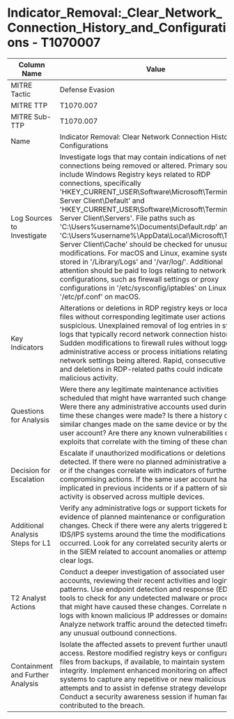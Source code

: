# Indicator_Removal:_Clear_Network_Connection_History_and_Configurations - T1070007

| Column Name | Value |
|-------------|-------|
| MITRE Tactic | Defense Evasion |
| MITRE TTP | T1070.007 |
| MITRE Sub-TTP | T1070.007 |
| Name | Indicator Removal: Clear Network Connection History and Configurations |
| Log Sources to Investigate | Investigate logs that may contain indications of network connections being removed or altered. Primary sources include Windows Registry keys related to RDP connections, specifically 'HKEY_CURRENT_USER\Software\Microsoft\Terminal Server Client\Default' and 'HKEY_CURRENT_USER\Software\Microsoft\Terminal Server Client\Servers'. File paths such as 'C:\Users\%username%\Documents\Default.rdp' and 'C:\Users\%username%\AppData\Local\Microsoft\Terminal Server Client\Cache\' should be checked for unusual modifications. For macOS and Linux, examine system logs stored in '/Library/Logs' and '/var/log/'. Additional attention should be paid to logs relating to network configurations, such as firewall settings or proxy configurations in '/etc/sysconfig/iptables' on Linux or '/etc/pf.conf' on macOS. |
| Key Indicators | Alterations or deletions in RDP registry keys or local cache files without corresponding legitimate user actions are suspicious. Unexplained removal of log entries in system logs that typically record network connection history. Sudden modifications to firewall rules without logged administrative access or process initiations relating to network settings being altered. Rapid, consecutive logins and deletions in RDP-related paths could indicate malicious activity. |
| Questions for Analysis | Were there any legitimate maintenance activities scheduled that might have warranted such changes? Were there any administrative accounts used during the time these changes were made? Is there a history of similar changes made on the same device or by the same user account? Are there any known vulnerabilities or exploits that correlate with the timing of these changes? |
| Decision for Escalation | Escalate if unauthorized modifications or deletions are detected. If there were no planned administrative activities or if the changes correlate with indicators of further compromising actions. If the same user account has been implicated in previous incidents or if a pattern of similar activity is observed across multiple devices. |
| Additional Analysis Steps for L1 | Verify any administrative logs or support tickets for evidence of planned maintenance or configuration changes. Check if there were any alerts triggered by IDS/IPS systems around the time the modifications occurred. Look for any correlated security alerts or entries in the SIEM related to account anomalies or attempts to clear logs. |
| T2 Analyst Actions | Conduct a deeper investigation of associated user accounts, reviewing their recent activities and login patterns. Use endpoint detection and response (EDR) tools to check for any undetected malware or processes that might have caused these changes. Correlate network logs with known malicious IP addresses or domains. Analyze network traffic around the detected timeframe for any unusual outbound connections. |
| Containment and Further Analysis | Isolate the affected assets to prevent further unauthorized access. Restore modified registry keys or configuration files from backups, if available, to maintain system integrity. Implement enhanced monitoring on affected systems to capture any repetitive or new malicious attempts and to assist in defense strategy development. Conduct a security awareness session if human factors contributed to the breach. |
